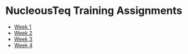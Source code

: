 # NucleousTeq Training Assignments

- [Week 1](https:https://github.com/Akashrajpoots14/NucleousTeq-TAsk/tree/master/TASK%201)
- [Week 2](https:https://github.com/Akashrajpoots14/NucleousTeq-TAsk/tree/master/TASK%202)
- [Week 3](https:https://github.com/Akashrajpoots14/NucleousTeq-TAsk/tree/master/TASK%202)
- [Week 4](https:https://github.com/Akashrajpoots14/NucleousTeq-TAsk/tree/master/TASK_3)
